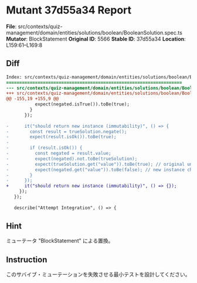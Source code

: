 # Mutant 37d55a34 Report

**File**: src/contexts/quiz-management/domain/entities/solutions/boolean/BooleanSolution.spec.ts
**Mutator**: BlockStatement
**Original ID**: 5566
**Stable ID**: 37d55a34
**Location**: L159:61–L169:8

## Diff

```diff
Index: src/contexts/quiz-management/domain/entities/solutions/boolean/BooleanSolution.spec.ts
===================================================================
--- src/contexts/quiz-management/domain/entities/solutions/boolean/BooleanSolution.spec.ts	original
+++ src/contexts/quiz-management/domain/entities/solutions/boolean/BooleanSolution.spec.ts	mutated #5566
@@ -155,19 +155,9 @@
           expect(negated.isTrue()).toBe(true);
         }
       });
 
-      it("should return new instance (immutability)", () => {
-        const result = trueSolution.negate();
-        expect(result.isOk()).toBe(true);
-
-        if (result.isOk()) {
-          const negated = result.value;
-          expect(negated).not.toBe(trueSolution);
-          expect(trueSolution.get("value")).toBe(true); // original unchanged
-          expect(negated.get("value")).toBe(false); // new instance changed
-        }
-      });
+      it("should return new instance (immutability)", () => {});
     });
   });
 
   describe("Attempt Integration", () => {
```

## Hint

ミューテータ "BlockStatement" による置換。

## Instruction

このサバイブ・ミューテーションを失敗させる最小テストを設計してください。
